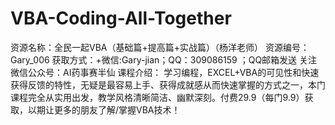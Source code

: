 # VBA-Coding-All-Together
资源名称：全民一起VBA（基础篇+提高篇+实战篇）（杨洋老师） 资源编号：Gary_006 获取方式：+微信:Gary-jian；QQ：309086159 ；QQ邮箱发送   关注微信公众号：AI药事赛半仙 课程介绍： 学习编程，EXCEL+VBA的可见性和快速获得反馈的特性，无疑是最容易上手、获得成就感从而快速掌握的方式之一，本门课程完全从实用出发，教学风格清晰简洁、幽默深刻。付费29.9（每门9.9）获取，以期让更多的朋友了解/掌握VBA技术！
